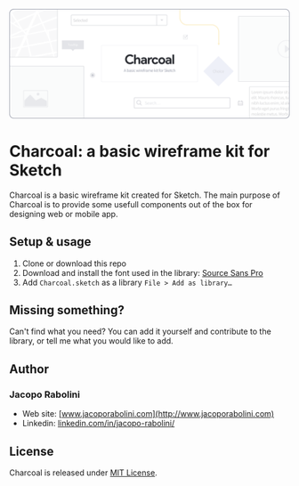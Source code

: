 ![Charcoal](./cover.png)
# Charcoal: a basic wireframe kit for Sketch
Charcoal is a basic wireframe kit created for Sketch. The main purpose of Charcoal is to provide some usefull components out of the box for designing web or mobile app.

## Setup & usage
1. Clone or download this repo
2. Download and install the font used in the library: [Source Sans Pro](https://fonts.google.com/specimen/Source+Sans+Pro)
3. Add `Charcoal.sketch` as a library `File > Add as library…`

## Missing something?
Can't find what you need? You can add it yourself and contribute to the library, or tell me what you would like to add.

## Author

### Jacopo Rabolini

- Web site: [www.jacoporabolini.com](http://www.jacoporabolini.com)
- Linkedin: [linkedin.com/in/jacopo-rabolini/](https://www.linkedin.com/in/jacopo-rabolini/)

## License
Charcoal is released under [MIT License](./license.md).
